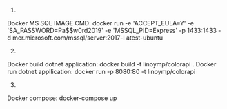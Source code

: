 1) 
Docker MS SQL IMAGE CMD: docker run -e 'ACCEPT_EULA=Y' -e 'SA_PASSWORD=Pa$$w0rd2019' -e 'MSSQL_PID=Express' -p 1433:1433 -d mcr.microsoft.com/mssql/server:2017-l
atest-ubuntu

2) 
Docker build dotnet application: docker build -t linoymp/colorapi .
Docker run dotnet appllication: docker run -p 8080:80 -t linoymp/colorapi

3)
Docker compose: docker-compose up


